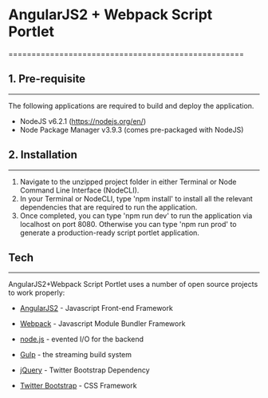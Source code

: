 # AngularJS2 + Webpack Script Portlet
===================================================
## 1. Pre-requisite
-----------------------
The following applications are required to build and deploy the application.
- NodeJS v6.2.1 (https://nodejs.org/en/)
- Node Package Manager v3.9.3 (comes pre-packaged with NodeJS)

## 2. Installation
-----------------------
1. Navigate to the unzipped project folder in either Terminal or Node Command Line Interface (NodeCLI).
2. In your Terminal or NodeCLI, type 'npm install' to install all the relevant dependencies that are required to run the application.
3. Once completed, you can type 'npm run dev' to run the application via localhost on port 8080. Otherwise you can type 'npm run prod' to generate a production-ready script portlet application.

## Tech
-----------------------
AngularJS2+Webpack Script Portlet uses a number of open source projects to work properly:

* [AngularJS2] - Javascript Front-end Framework
* [Webpack] - Javascript Module Bundler Framework
* [node.js] - evented I/O for the backend
* [Gulp] - the streaming build system
* [jQuery] - Twitter Bootstrap Dependency
* [Twitter Bootstrap] - CSS Framework

   [Webpack]: <http://webpack.github.io/docs/>
   [node.js]: <http://nodejs.org>
   [Twitter Bootstrap]: <http://twitter.github.com/bootstrap/>
   [jQuery]: <http://jquery.com>
   [AngularJS2]: <https://angular.io/>
   [Gulp]: <http://gulpjs.com>
